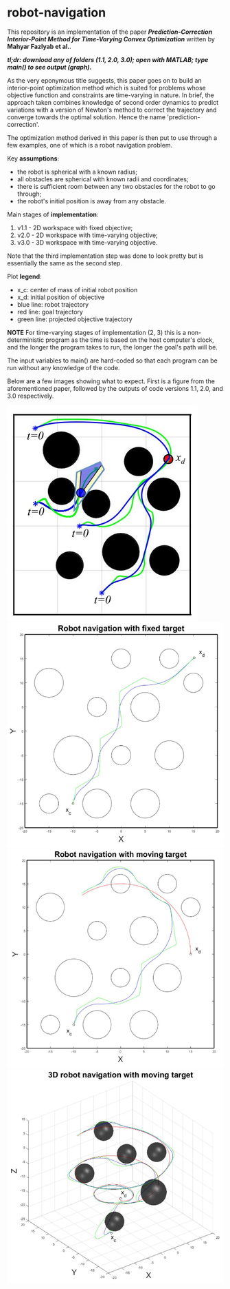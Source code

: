 # robot-navigation

This repository is an implementation of the paper _**Prediction-Correction Interior-Point Method for Time-Varying Convex Optimization**_ written by **Mahyar Fazlyab et al.**.

_**tl;dr: download any of folders (1.1, 2.0, 3.0); open with MATLAB; type main() to see output (graph).**_

As the very eponymous title suggests, this paper goes on to build an interior-point optimization method which is suited for problems whose objective function and constraints are time-varying in nature. In brief, the approach taken combines knowledge of second order dynamics to predict variations with a version of Newton's method to correct the trajectory and converge towards the optimal solution. Hence the name 'prediction-correction'.

The optimization method derived in this paper is then put to use through a few examples, one of which is a robot navigation problem.

Key **assumptions**:
* the robot is spherical with a known radius;
* all obstacles are spherical with known radii and coordinates;
* there is sufficient room between any two obstacles for the robot to go through;
* the robot's initial position is away from any obstacle.

Main stages of **implementation**:
1. v1.1 - 2D workspace with fixed objective;
2. v2.0 - 2D workspace with time-varying objective;
3. v3.0 - 3D workspace with time-varying objective.

Note that the third implementation step was done to look pretty but is essentially the same as the second step.

Plot **legend**:
* x_c: center of mass of initial robot position
* x_d: initial position of objective
* blue line: robot trajectory
* red line: goal trajectory
* green line: projected objective trajectory

**NOTE** For time-varying stages of implementation (2, 3) this is a non-deterministic program as the time is based on the host computer's clock, and the longer the program takes to run, the longer the goal's path will be.

The input variables to main() are hard-coded so that each program can be run without any knowledge of the code.

Below are a few images showing what to expect. First is a figure from the aforementioned paper, followed by the outputs of code versions 1.1, 2.0, and 3.0 respectively.

![](/images/paper_plot.JPG)
![](/images/fixed_2d_plot.JPG)
![](/images/moving_2d_plot.JPG)
![](/images/moving_3d_plot.JPG)
